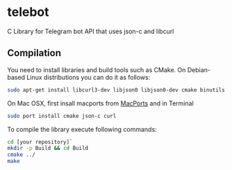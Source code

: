 # telebot
C Library for Telegram bot API that uses json-c and libcurl

## Compilation
You need to install libraries and build tools such as CMake. 
On Debian-based Linux distributions you can do it as follows:
```sh
sudo apt-get install libcurl3-dev libjson0 libjson0-dev cmake binutils make
```
On Mac OSX, first insall macports from [MacPorts](https://www.macports.org/install.php) and in Terminal
```sh
sudo port install cmake json-c curl
```
To compile the library execute following commands:
```sh
cd [your repository]`
mkdir -p Build && cd Build
cmake ../
make 
```
